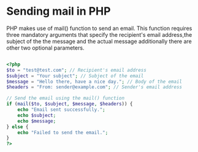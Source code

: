 # Sending mail in PHP

PHP makes use of mail() function to send an email. This function requires three mandatory arguments that
specify the recipient's email address,the subject of the the message and the actual message additionally
there are other two optional parameters.

```php

<?php
$to = "test@test.com"; // Recipient's email address
$subject = "Your subject"; // Subject of the email
$message = "Hello there, have a nice day."; // Body of the email
$headers = "From: sender@example.com"; // Sender's email address

// Send the email using the mail() function
if (mail($to, $subject, $message, $headers)) {
    echo "Email sent successfully.";
    echo $subject;
    echo $message;
} else {
    echo "Failed to send the email.";
}
?>

```
